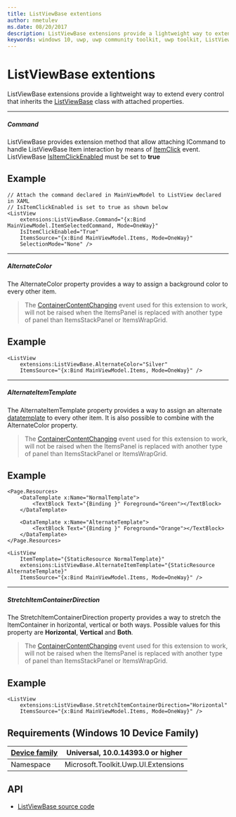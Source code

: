 ```yaml
---
title: ListViewBase extentions
author: nmetulev
ms.date: 08/20/2017
description: ListViewBase extensions provide a lightweight way to extend every control that inherits the ListViewBase class with attached properties.
keywords: windows 10, uwp, uwp community toolkit, uwp toolkit, ListViewBase, extentions
---
```


# ListViewBase extentions

ListViewBase extensions provide a lightweight way to extend every control that inherits the [ListViewBase](https://docs.microsoft.com/en-us/uwp/api/windows.ui.xaml.controls.listviewbase) class with attached properties.

*****

##### Command

ListViewBase provides extension method that allow attaching ICommand to handle ListViewBase Item interaction by means of [ItemClick](https://msdn.microsoft.com/en-us/library/windows/apps/windows.ui.xaml.controls.listviewbase.itemclick.aspx) event. 
ListViewBase [IsItemClickEnabled](https://msdn.microsoft.com/en-us/library/windows/apps/windows.ui.xaml.controls.listviewbase.isitemclickenabled.aspx) must be set to **true**

## Example

```xaml
// Attach the command declared in MainViewModel to ListView declared in XAML
// IsItemClickEnabled is set to true as shown below
<ListView
    extensions:ListViewBase.Command="{x:Bind MainViewModel.ItemSelectedCommand, Mode=OneWay}"
    IsItemClickEnabled="True"
    ItemsSource="{x:Bind MainViewModel.Items, Mode=OneWay}"
    SelectionMode="None" />
```

*****

##### AlternateColor

The AlternateColor property provides a way to assign a background color to every other item.

> The [ContainerContentChanging](https://docs.microsoft.com/en-us/uwp/api/windows.ui.xaml.controls.listviewbase#Windows_UI_Xaml_Controls_ListViewBase_ContainerContentChanging) event used for this extension to work, will not be raised when the ItemsPanel is replaced with another type of panel than ItemsStackPanel or ItemsWrapGrid. 

## Example

```xaml
<ListView
    extensions:ListViewBase.AlternateColor="Silver"
    ItemsSource="{x:Bind MainViewModel.Items, Mode=OneWay}" />
```

*****

##### AlternateItemTemplate

The AlternateItemTemplate property provides a way to assign an alternate [datatemplate](https://docs.microsoft.com/en-us/uwp/api/windows.ui.xaml.datatemplate) to every other item. It is also possible to combine with the AlternateColor property.

> The [ContainerContentChanging](https://docs.microsoft.com/en-us/uwp/api/windows.ui.xaml.controls.listviewbase#Windows_UI_Xaml_Controls_ListViewBase_ContainerContentChanging) event used for this extension to work, will not be raised when the ItemsPanel is replaced with another type of panel than ItemsStackPanel or ItemsWrapGrid. 

## Example

```xaml
<Page.Resources>
    <DataTemplate x:Name="NormalTemplate">
        <TextBlock Text="{Binding }" Foreground="Green"></TextBlock>
    </DataTemplate>
    
    <DataTemplate x:Name="AlternateTemplate">
        <TextBlock Text="{Binding }" Foreground="Orange"></TextBlock>
    </DataTemplate>
</Page.Resources>

<ListView
    ItemTemplate="{StaticResource NormalTemplate}"
    extensions:ListViewBase.AlternateItemTemplate="{StaticResource AlternateTemplate}"
    ItemsSource="{x:Bind MainViewModel.Items, Mode=OneWay}" />
```

*****

##### StretchItemContainerDirection

The StretchItemContainerDirection property provides a way to stretch the ItemContainer in horizontal, vertical or both ways. Possible values for this property are **Horizontal**, **Vertical** and **Both**.

> The [ContainerContentChanging](https://docs.microsoft.com/en-us/uwp/api/windows.ui.xaml.controls.listviewbase#Windows_UI_Xaml_Controls_ListViewBase_ContainerContentChanging) event used for this extension to work, will not be raised when the ItemsPanel is replaced with another type of panel than ItemsStackPanel or ItemsWrapGrid. 

## Example

```xaml
<ListView
    extensions:ListViewBase.StretchItemContainerDirection="Horizontal"
    ItemsSource="{x:Bind MainViewModel.Items, Mode=OneWay}" />
```

## Requirements (Windows 10 Device Family)

| [Device family](http://go.microsoft.com/fwlink/p/?LinkID=526370) | Universal, 10.0.14393.0 or higher |
| --- | --- |
| Namespace | Microsoft.Toolkit.Uwp.UI.Extensions |

## API

* [ListViewBase source code](https://github.com/Microsoft/UWPCommunityToolkit/blob/master/Microsoft.Toolkit.Uwp.UI/Extensions/ListViewBase)

